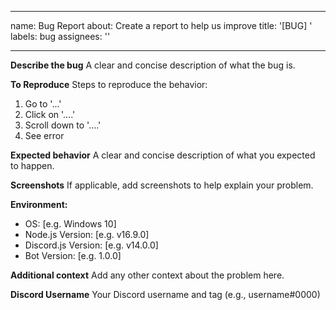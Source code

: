  ---
name: Bug Report
about: Create a report to help us improve
title: '[BUG] '
labels: bug
assignees: ''

---

**Describe the bug**
A clear and concise description of what the bug is.

**To Reproduce**
Steps to reproduce the behavior:
1. Go to '...'
2. Click on '....'
3. Scroll down to '....'
4. See error

**Expected behavior**
A clear and concise description of what you expected to happen.

**Screenshots**
If applicable, add screenshots to help explain your problem.

**Environment:**
 - OS: [e.g. Windows 10]
 - Node.js Version: [e.g. v16.9.0]
 - Discord.js Version: [e.g. v14.0.0]
 - Bot Version: [e.g. 1.0.0]

**Additional context**
Add any other context about the problem here.

**Discord Username**
Your Discord username and tag (e.g., username#0000)
